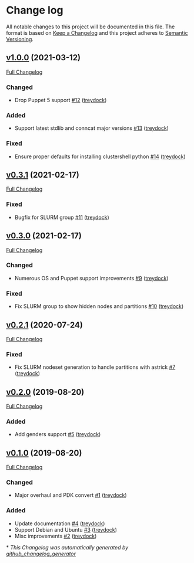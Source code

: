 # Change log

All notable changes to this project will be documented in this file. The format is based on [Keep a Changelog](http://keepachangelog.com/en/1.0.0/) and this project adheres to [Semantic Versioning](http://semver.org).

## [v1.0.0](https://github.com/treydock/puppet-module-clustershell/tree/v1.0.0) (2021-03-12)

[Full Changelog](https://github.com/treydock/puppet-module-clustershell/compare/v0.3.1...v1.0.0)

### Changed

- Drop Puppet 5 support [\#12](https://github.com/treydock/puppet-module-clustershell/pull/12) ([treydock](https://github.com/treydock))

### Added

- Support latest stdlib and conncat major versions [\#13](https://github.com/treydock/puppet-module-clustershell/pull/13) ([treydock](https://github.com/treydock))

### Fixed

- Ensure proper defaults for installing clustershell python [\#14](https://github.com/treydock/puppet-module-clustershell/pull/14) ([treydock](https://github.com/treydock))

## [v0.3.1](https://github.com/treydock/puppet-module-clustershell/tree/v0.3.1) (2021-02-17)

[Full Changelog](https://github.com/treydock/puppet-module-clustershell/compare/v0.3.0...v0.3.1)

### Fixed

- Bugfix for SLURM group [\#11](https://github.com/treydock/puppet-module-clustershell/pull/11) ([treydock](https://github.com/treydock))

## [v0.3.0](https://github.com/treydock/puppet-module-clustershell/tree/v0.3.0) (2021-02-17)

[Full Changelog](https://github.com/treydock/puppet-module-clustershell/compare/v0.2.1...v0.3.0)

### Changed

- Numerous OS and Puppet support improvements [\#9](https://github.com/treydock/puppet-module-clustershell/pull/9) ([treydock](https://github.com/treydock))

### Fixed

- Fix SLURM group to show hidden nodes and partitions [\#10](https://github.com/treydock/puppet-module-clustershell/pull/10) ([treydock](https://github.com/treydock))

## [v0.2.1](https://github.com/treydock/puppet-module-clustershell/tree/v0.2.1) (2020-07-24)

[Full Changelog](https://github.com/treydock/puppet-module-clustershell/compare/v0.2.0...v0.2.1)

### Fixed

- Fix SLURM nodeset generation to handle partitions with astrick [\#7](https://github.com/treydock/puppet-module-clustershell/pull/7) ([treydock](https://github.com/treydock))

## [v0.2.0](https://github.com/treydock/puppet-module-clustershell/tree/v0.2.0) (2019-08-20)

[Full Changelog](https://github.com/treydock/puppet-module-clustershell/compare/v0.1.0...v0.2.0)

### Added

- Add genders support [\#5](https://github.com/treydock/puppet-module-clustershell/pull/5) ([treydock](https://github.com/treydock))

## [v0.1.0](https://github.com/treydock/puppet-module-clustershell/tree/v0.1.0) (2019-08-20)

[Full Changelog](https://github.com/treydock/puppet-module-clustershell/compare/523eb7c7847bfe064857772573e9cae847082fe8...v0.1.0)

### Changed

- Major overhaul and PDK convert [\#1](https://github.com/treydock/puppet-module-clustershell/pull/1) ([treydock](https://github.com/treydock))

### Added

- Update documentation [\#4](https://github.com/treydock/puppet-module-clustershell/pull/4) ([treydock](https://github.com/treydock))
- Support Debian and Ubuntu [\#3](https://github.com/treydock/puppet-module-clustershell/pull/3) ([treydock](https://github.com/treydock))
- Misc improvements [\#2](https://github.com/treydock/puppet-module-clustershell/pull/2) ([treydock](https://github.com/treydock))



\* *This Changelog was automatically generated by [github_changelog_generator](https://github.com/github-changelog-generator/github-changelog-generator)*
